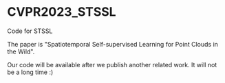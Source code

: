 # CVPR2023_STSSL

Code for STSSL

The paper is "Spatiotemporal Self-supervised Learning for Point Clouds in the Wild".

Our code will be available after we publish another related work. It will not be a long time :)
